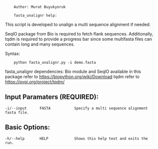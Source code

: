       	Author: Murat Buyukyoruk

        fasta_unalignr help:

This script is developed to unalign a multi sequence alignment if needed. 

SeqIO package from Bio is required to fetch flank sequences. Additionally, tqdm is required to provide a progress bar since some multifasta files can contain 
long and many sequences.

Syntax:

        python fasta_unalignr.py -i demo.fasta

fasta_unalignr dependencies:
	Bio module and SeqIO available in this package          refer to https://biopython.org/wiki/Download
	tqdm                                                    refer to https://pypi.org/project/tqdm/

Input Paramaters (REQUIRED):
----------------------------
	-i/--input		FASTA			Specify a multi sequence alignment fasta file.

Basic Options:
--------------
	-h/--help		HELP			Shows this help text and exits the run.

